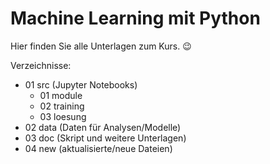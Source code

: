 # Machine Learning mit Python

Hier finden Sie alle Unterlagen zum Kurs. 😉

Verzeichnisse:

+ 01 src (Jupyter Notebooks)
    + 01 module
    + 02 training
    + 03 loesung
+ 02 data (Daten für Analysen/Modelle)
+ 03 doc (Skript und weitere Unterlagen)
+ 04 new (aktualisierte/neue Dateien)
